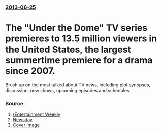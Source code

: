### [2013-06-25](/news/2013/06/25/index.md)

# The "Under the Dome" TV series premieres to 13.5 million viewers in the United States, the largest summertime premiere for a drama since 2007. 

Brush up on the most talked about TV news, including plot synopses, discussion, new shows, upcoming episodes and schedules.


### Source:

1. [ (Entertainment Weekly](http://insidetv.ew.com/2013/06/25/under-the-dome-ratings-big/)
2. [Newsday](http://www.newsday.com/entertainment/tv/tv-zone-1.811968/cbs-s-under-the-dome-has-huge-launch-1.5564878)
2. [Cover Image](http://www.newsday.com/img/blog-share-nd.jpg)
